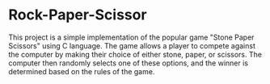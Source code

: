 # Rock-Paper-Scissor

This project is a simple implementation of the popular game "Stone Paper Scissors" using C language. The game allows a player to compete against the computer by making their choice of either stone, paper, or scissors. The computer then randomly selects one of these options, and the winner is determined based on the rules of the game.
